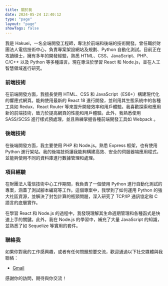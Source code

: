 ```yaml
---
title: 關於我
date: 2024-05-24 12:40:12
type: "page"
layout: "page"
showTags: false
---
```


我是 Hakuei，一名全端開發工程師，專注於前端和後端的技術開發。曾任職於財團法人電信技術中心，負責專案架設網站及規劃、Python 自動化測試。目前正在攻讀碩士，擁有多年的開發經驗，熟悉 HTML、CSS、JavaScript、PHP、C/C++ 以及 Python 等多種語言。現在專注於學習 React 和 Node.js，並在人工智慧領域進行研究。

### 前端技術

在前端開發方面，我擅長使用 HTML、CSS 和 JavaScript（ES6+）構建現代化的響應式網頁。能夠使用最新的 React 18 進行開發，並利用其生態系統中的各種工具如 Redux、React Router 等來提升開發效率和用戶體驗。我喜歡探索和應用新的前端技術，致力於提高網頁的性能和用戶體驗。此外，我熟悉使用 SASS/SCSS 進行樣式預處理，並且熟練掌握各種前端開發工具如 Webpack 。

### 後端技術

在後端開發方面，我主要使用 PHP 和 Node.js。熟悉 Express 框架，也有使用 Python 進行架站。我的後端技術讓我能夠構建高效、安全的伺服器端應用程式，並能夠使用不同的資料庫進行數據管理和處理。

### 項目經驗

在財團法人電信技術中心工作期間，我負責了一個使用 Python 進行自動化測試的專案，涵蓋了測試腳本編寫等工作。這個專案中，我學到了如何運用 Python 的強大社區資源，並解決了封包計算的瓶頸問題，深入研究了 TCP/IP 通訊協定和 C 語言的底層實作。

在學習 React 和 Node.js 的過程中，我發現理解其生命週期管理和各種函式是快速上手的關鍵。此外，我在 Node.js 的學習中，補充了大量 JavaScript 的知識，並熟悉了如 Sequelize 等實用的套件。

### 聯絡我

如果你對我的工作感興趣，或者有任何問題想要交流，歡迎通過以下社交媒體與我聯絡：
- [Gmail](mailto:king20010115@gmail.com)

感謝你的訪問，期待與你交流！
